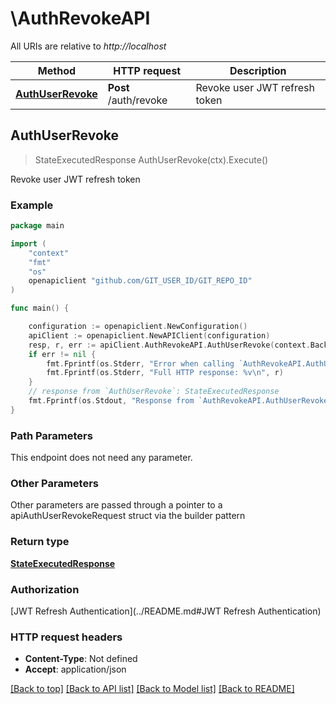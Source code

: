 # \AuthRevokeAPI

All URIs are relative to *http://localhost*

Method | HTTP request | Description
------------- | ------------- | -------------
[**AuthUserRevoke**](AuthRevokeAPI.md#AuthUserRevoke) | **Post** /auth/revoke | Revoke user JWT refresh token



## AuthUserRevoke

> StateExecutedResponse AuthUserRevoke(ctx).Execute()

Revoke user JWT refresh token



### Example

```go
package main

import (
	"context"
	"fmt"
	"os"
	openapiclient "github.com/GIT_USER_ID/GIT_REPO_ID"
)

func main() {

	configuration := openapiclient.NewConfiguration()
	apiClient := openapiclient.NewAPIClient(configuration)
	resp, r, err := apiClient.AuthRevokeAPI.AuthUserRevoke(context.Background()).Execute()
	if err != nil {
		fmt.Fprintf(os.Stderr, "Error when calling `AuthRevokeAPI.AuthUserRevoke``: %v\n", err)
		fmt.Fprintf(os.Stderr, "Full HTTP response: %v\n", r)
	}
	// response from `AuthUserRevoke`: StateExecutedResponse
	fmt.Fprintf(os.Stdout, "Response from `AuthRevokeAPI.AuthUserRevoke`: %v\n", resp)
}
```

### Path Parameters

This endpoint does not need any parameter.

### Other Parameters

Other parameters are passed through a pointer to a apiAuthUserRevokeRequest struct via the builder pattern


### Return type

[**StateExecutedResponse**](StateExecutedResponse.md)

### Authorization

[JWT Refresh Authentication](../README.md#JWT Refresh Authentication)

### HTTP request headers

- **Content-Type**: Not defined
- **Accept**: application/json

[[Back to top]](#) [[Back to API list]](../README.md#documentation-for-api-endpoints)
[[Back to Model list]](../README.md#documentation-for-models)
[[Back to README]](../README.md)

